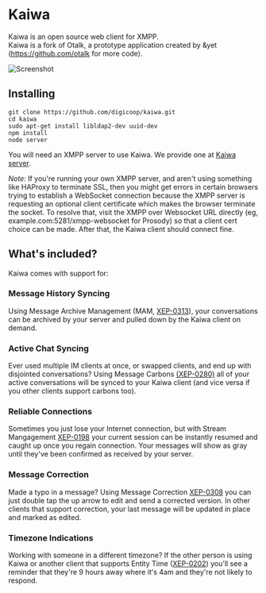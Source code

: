 # Kaiwa

Kaiwa is an open source web client for XMPP.  
Kaiwa is a fork of Otalk, a prototype application created by &yet (https://github.com/otalk for more code).

![Screenshot](http://getkaiwa.com/assets/img/header.png)

## Installing

    git clone https://github.com/digicoop/kaiwa.git
    cd kaiwa
    sudo apt-get install libldap2-dev uuid-dev
    npm install
    node server

You will need an XMPP server to use Kaiwa. We provide one at [Kaiwa server](https://github.com/digicoop/kaiwa-server).

*Note:* If you're running your own XMPP server, and aren't using something like HAProxy to terminate SSL, then you might get errors in certain browsers trying to establish a WebSocket connection because the XMPP server is requesting an optional client certificate which makes the browser terminate the socket. To resolve that, visit the XMPP over Websocket URL directly (eg, example.com:5281/xmpp-websocket for Prosody) so that a client cert choice can be made. After that, the Kaiwa client should connect fine.

## What's included?

Kaiwa comes with support for:

### Message History Syncing

Using Message Archive Management (MAM, [XEP-0313](http://xmpp.org/extensions/xep-0313.html)), your conversations can be archived by your server and pulled down by the Kaiwa client on demand.

### Active Chat Syncing

Ever used multiple IM clients at once, or swapped clients, and end up with disjointed conversations? Using Message Carbons [(XEP-0280)](http://xmpp.org/extensions/xep-0280.html) all of your active conversations will be synced to your Kaiwa client (and vice versa if you other clients support carbons too).

### Reliable Connections

Sometimes you just lose your Internet connection, but with Stream Mangagement [XEP-0198](http://xmpp.org/extensions/xep-0198.html) your current session can be instantly resumed and caught up once you regain connection. Your messages will show as gray until they've been confirmed as received by your server.

### Message Correction

Made a typo in a message? Using Message Correction [XEP-0308](http://xmpp.org/extensions/xep-0308.html) you can just double tap the up arrow to edit and send a corrected version. In other clients that support correction, your last message will be updated in place and marked as edited.

### Timezone Indications

Working with someone in a different timezone? If the other person is using Kaiwa or another client that supports Entity Time ([XEP-0202](http://xmpp.org/extensions/xep-0202.html)) you'll see a reminder that they're 9 hours away where it's 4am and they're not likely to respond.
